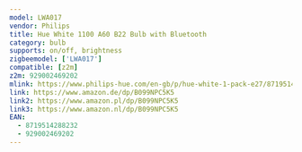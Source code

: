 ```yaml
---
model: LWA017
vendor: Philips
title: Hue White 1100 A60 B22 Bulb with Bluetooth
category: bulb
supports: on/off, brightness
zigbeemodel: ['LWA017']
compatible: [z2m]
z2m: 929002469202
mlink: https://www.philips-hue.com/en-gb/p/hue-white-1-pack-e27/8719514288232
link: https://www.amazon.de/dp/B099NPC5K5
link2: https://www.amazon.pl/dp/B099NPC5K5
link3: https://www.amazon.nl/dp/B099NPC5K5
EAN:
  - 8719514288232
  - 929002469202
---
```

